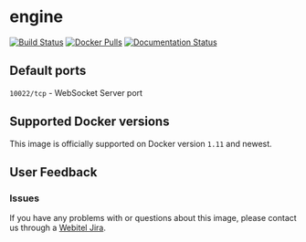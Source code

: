 # engine

[![Build Status](https://travis-ci.org/webitel/engine.svg?branch=3.2.2)](https://travis-ci.org/webitel/engine) [![Docker Pulls](https://img.shields.io/docker/pulls/webitel/engine.svg?maxAge=2592000)](https://hub.docker.com/r/webitel/engine) [![Documentation Status](https://readthedocs.org/projects/webitel/badge/?version=latest)](http://api.webitel.com/en/latest/?badge=latest)

## Default ports

`10022/tcp` - WebSocket Server port

## Supported Docker versions

This image is officially supported on Docker version `1.11` and newest.

## User Feedback

### Issues
If you have any problems with or questions about this image, please contact us through a [Webitel Jira](https://my.webitel.com/servicedesk/customer/portal/1/create/22).
